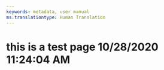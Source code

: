 ```yaml
---
keywords: metadata, user manual
ms.translationtype: Human Translation
---
```

# this is a test page 10/28/2020 11:24:04 AM